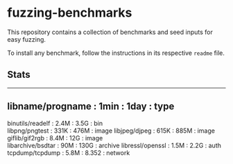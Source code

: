 # fuzzing-benchmarks

This repository contains a collection of benchmarks and seed inputs for easy fuzzing. 

To install any benchmark, follow the instructions in its respective `readme` file.


## Stats
-------------------------------------------------------
libname/progname	: 	1min	: 	1day	:	type	
-------------------------------------------------------

binutils/readelf 	:	2.4M	:	3.5G	:	bin		
libpng/pngtest 		:	331K	:	476M	:	image
libjpeg/djpeg 		:	615K	: 	885M	:	image	
giflib/gif2rgb 		:	8.4M 	:	12G		:	image		
libarchive/bsdtar 	: 	90M		: 	130G	:	archive	
libressl/openssl	:	1.5M	:	2.2G	:	auth
tcpdump/tcpdump		: 	5.8M	: 	8.352	: 	network